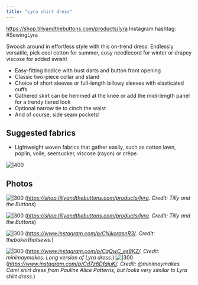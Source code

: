 ```yaml
---
title: "Lyra shirt dress"
---
```


https://shop.tillyandthebuttons.com/products/lyra
Instagram hashtag: #SewingLyra

Swoosh around in effortless style with this on-trend dress. Endlessly versatile, pick cool cotton for summer, cosy needlecord for winter or drapey viscose for added swish!  
-   Easy-fitting bodice with bust darts and button front opening
-   Classic two-piece collar and stand
-   Choice of short sleeves or full-length billowy sleeves with elasticated cuffs
-   Gathered skirt can be hemmed at the knee or add the midi-length panel for a trendy tiered look
-   Optional narrow tie to cinch the waist
-   And of course, side seam pockets!

## Suggested fabrics
- Lightweight woven fabrics that gather easily, such as cotton lawn, poplin, voile, seersucker, viscose (rayon) or crêpe.


![|400](projects/attachments/Pasted%20image%2020230410205525.png)
## Photos

![|300](projects/attachments/Pasted%20image%2020230402094659.png)
(_https://shop.tillyandthebuttons.com/products/lyra. Credit: Tilly and the Buttons_)

![|300](projects/attachments/Pasted%20image%2020230410205440.png)
(_https://shop.tillyandthebuttons.com/products/lyra. Credit: Tilly and the Buttons_)

![|300](projects/attachments/Pasted%20image%2020230410205936.png)
(_https://www.instagram.com/p/CNjkorasnR3/. Credit: thebakerthatsews._)

![|300](projects/attachments/Pasted%20image%2020230410210034.png)
(_https://www.instagram.com/p/CqQwC_es8KZ/. Credit: minimaymakes. Long version of Lyra dress._)
![|300](projects/attachments/Pasted%20image%2020230410205109.png)
(_https://www.instagram.com/p/Cd7z6DfqjuK/. Credit: @minimaymakes. Cami shirt dress from Pauline Alice Patterns, but looks very similar to Lyra shirt dress._)



